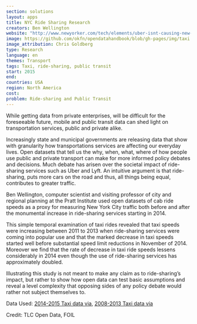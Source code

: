 ```yaml
---
section: solutions
layout: apps
title: NYC Ride Sharing Research 
creators: Ben Wellington 
website: "http://www.newyorker.com/tech/elements/uber-isnt-causing-new-york-citys-traffic-slowdown"
image: https://github.com/okfn/opendatahandbook/blob/gh-pages/img/taxi.jpg
image_attribution: Chris Goldberg
type: Research 
language: en
themes: Transport
tags: Taxi, ride-sharing, public transit
start: 2015
end: 
countries: USA
region: North America
cost: 
problem: Ride-sharing and Public Transit
---
```

While getting data from private enterprises, will be difficult for the foreseeable future, mobile and public transit data can shed light on transportation services, public and private alike.

Increasingly state and municipal governments are releasing data that show with granularity how transportations services are affecting our everyday lives. Open datasets that tell us the why, when, what, where of how people use public and private transport can make for more informed policy debates and decisions.
Much debate has arisen over the societal impact of ride-sharing services such as Uber and Lyft. An intuitive argument is that ride-sharing, puts more cars on the road and thus, all things being equal, contributes to greater traffic. 

Ben Wellington, computer scientist and visiting professor of city and regional planning at the Pratt Institute used open datasets of cab ride speeds as a proxy for measuring New York City traffic both before and after the monumental increase in ride-sharing services starting in 2014. 

This simple temporal examination of taxi rides revealed that taxi speeds were increasing between 2011 to 2013 when ride-sharing services were coming into popular use and that the marked decrease in taxi speeds started well before substantial speed limit reductions in November of 2014. Moreover we find that the rate of decrease in taxi ride speeds lessens considerably in 2014 even though the use of ride-sharing services has approximately doubled. 

Illustrating this study is not meant to make any claim as to ride-sharing’s impact, but rather to show how open data can test basic assumptions and reveal a level complexity that opposing sides of any policy debate would rather not subject themselves to.

Data Used: [2014-2015 Taxi data via](http://www.nyc.gov/html/tlc/html/about/statistics.shtml), [2008-2013 Taxi data via](https://bigquery.cloud.google.com/table/alien-climber-851:nyc_taxi_redacted.trip_data?pli=1)

Credit: TLC Open Data, FOIL
